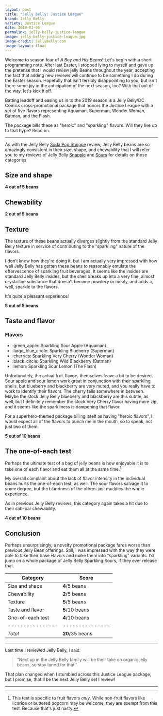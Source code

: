 ```yaml
---
layout: post
title: "Jelly Belly: Justice League"
brand: Jelly Belly
variety: Justice League
date: 2019-03-06
permalink: jelly-belly-justice-league
image: jelly-belly-justice-league.jpg
image-credit: JellyBelly.com
image-layout: float
---
```



Welcome to season four of <cite>A Boy and His Beans</cite>!
Let's begin with a short programming note.
After last Easter, I stopped lying to myself and
gave up the pretense that I would review jelly Beans throughout the year,
accepting the fact that adding new reviews
will continue to be something I do during the Easter season.
Hopefully that isn't terribly disappointing to you,
but isn't there some joy in the anticipation of the next season, too?
With that out of the way, let's kick it off.

Batting leadoff and easing us in to the 2019 season is
a Jelly Belly/DC Comics cross-promotional package
that honors the Justice League with a set of five flavors
representing Aquaman, Superman, Wonder Woman, Batman, and the Flash.

The package bills these as "heroic" and "sparkling" flavors.
Will they live up to that hype? Read on.


---

As with the Jelly Belly [Soda Pop Shoppe](/jelly-belly-soda-pop-shoppe) review,
Jelly Belly beans are so amazingly consistent in their size, shape,
and chewability that I will refer you to my reviews of
Jelly Belly [Snapple](/jelly-belly-snapple) and [Sours](/jelly-belly-sours)
for details on those categories.


## Size and shape

**4 out of 5 beans**


## Chewability

**2 out of 5 beans**


## Texture

The texture of these beans actually diverges slightly from
the standard Jelly Belly texture in service of
contributing to the "sparkling" nature of the flavors.

I don't know how they're doing it, but I am actually very impressed with
how well Jelly Belly has gotten these beans to reasonably emulate
the effervescence of sparkling fruit beverages.
It seems like the insides are standard Jelly Belly insides,
but the shell breaks up into a very fine, almost crystalline substance
that doesn't become powdery or mealy, and adds a, well, sparkle to the flavors.

It's quite a pleasant experience!

**5 out of 5 beans**


## Taste and flavor

<div class="inset">
    <h3>Flavors</h3>
    <ul class="emoji-list">
        <li>:green_apple: Sparkling Sour Apple (Aquaman)</li>
        <li>:large_blue_circle: Sparkling Blueberry (Superman)</li>
        <li>:cherries: Sparkling Very Cherry (Wonder Woman)</li>
        <li>:black_circle: Sparkling Wild Blackberry (Batman)</li>
        <li>:lemon: Sparkling Sour Lemon (The Flash)</li>
    </ul>
</div>

Unfortunately, the actual fruit flavors themselves leave a bit to be desired.
Sour apple and sour lemon work great in conjunction with their sparkling shells,
but blueberry and blackberry are very muted,
and you really have to work to identify their flavors.
The cherry falls somewhere in between.
Maybe the stock Jelly Belly blueberry and blackberry are this subtle, as well,
but I definitely remember the stock Very Cherry flavor having more zip,
and it seems like the sparkliness is dampening that flavor.

For a superhero-themed package billing itself as having "heroic flavors",
I would expect all of the flavors to punch me in the mouth, so to speak,
not just two of them.

**5 out of 10 beans**


## The one-of-each test

Perhaps the ultimate test of a bag of jelly beans is how enjoyable it is
to take one of each flavor and eat them all at the same time.[^1]

My overall complaint about the lack of flavor intensity in the individual beans
hurts the one-of-each test, as well.
The sour flavors salvage it to some degree, but the blandness of the others
just muddies the whole experience.

As in previous Jelly Belly reviews, this category again takes a hit
due to their sub-par chewability.

**4 out of 10 beans**


## Conclusion

Perhaps unsurprisingly, a novelty promotional package fares worse
than previous Jelly Bean offerings.
Still, I was impressed with the way they were able to take their base Flavors
and make them into "sparkling" variants.
I'd jump on a whole package of Jelly Belly Sparkling Sours,
if they ever release that.

Category         | Score
---------------- | ---------------
Size and shape   | **4**/5 beans
Chewability      | **2**/5 beans
Texture          | **5**/5 beans
Taste and flavor | **5**/10 beans
One-of-each test | **4**/10 beans
---------------- | ---------------
_Total_          | **20**/35 beans


---

Last time I reviewed Jelly Belly, I said:

> "Next up in the Jelly Belly family will be their take on organic jelly beans,
so stay tuned for that."

That plan changed when I stumbled across this Justice League package,
but I promise, that'll be the next Jelly Belly set I review!


---

[^1]: This test is specific to fruit flavors _only_. While non-fruit flavors like licorice or buttered popcorn may be welcome, they are exempt from this test. Because that's just nasty.
